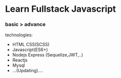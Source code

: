 # Learn Fullstack Javascript

### basic > advance

technologies:
  * HTML CSS(SCSS)
  * Javascript(ES6+)
  * Nodejs Express (Sequelize,JWT,..)
  * Reactjs
  * Mysql
  * ...(Updating)....
